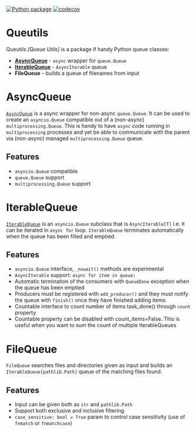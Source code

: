 [![Python package](https://github.com/Jylpah/queutils/actions/workflows/python-package.yml/badge.svg)](https://github.com/Jylpah/queutils/actions/workflows/python-package.yml)  [![codecov](https://codecov.io/gh/Jylpah/queutils/graph/badge.svg?token=rMKdbfHOFs)](https://codecov.io/gh/Jylpah/queutils)

# Queutils

Queutils *[Queue Utils]* is a package if handy Python queue classes:
- **[AsyncQueue](asyncqueue.md)** - `async` wrapper for `queue.Queue`
- **[IterableQueue](iterablequeue.md)** - `AsyncIterable` queue
- **FileQueue** - builds a queue of filenames from input


# AsyncQueue

[`AsyncQueue`](asyncqueue.md) is a async wrapper for non-async `queue.Queue`. It can be used to create 
an `asyncio.Queue` compatible out of a (non-async) `multiprocessing.Queue`. This is handy to have `async` code running in `multiprocessing` processes and yet be able to communicate with the parent via (non-async) managed `multiprocessing.Queue` queue. 

## Features 

- `asyncio.Queue` compatible
- `queue.Queue` support
- `multiprocessing.Queue` support


# IterableQueue

[`IterableQueue`](iterablequeue.md) is an `asyncio.Queue` subclass that is `AsyncIterable[T]` i.e. it can be 
iterated in `async for` loop. `IterableQueue` terminates automatically when the queue has been filled and emptied. 
    
## Features

- `asyncio.Queue` interface, `_nowait()` methods are experimental
- `AsyncIterable` support: `async for item in queue:`
- Automatic termination of the consumers with `QueueDone` exception when the queue has been emptied 
- Producers must be registered with `add_producer()` and they must notify the queue
  with `finish()` once they have finished adding items 
- Countable interface to count number of items task_done() through `count` property
- Countable property can be disabled with count_items=False. This is useful when you
    want to sum the count of multiple IterableQueues 

# FileQueue

`FileQueue` searches files and directories given as input and builds an `IterableQueue[pathlib.Path]` queue of the matching files found. 

## Features

- Input can be given both as `str` and `pathlib.Path`
- Support both exclusive and inclusive filtering 
- `case_sensitive: bool = True` param to control case sensitivity (use of `fnmatch` or `fnmatchcase`)
  